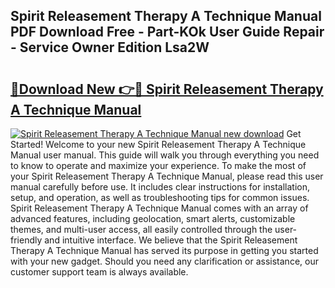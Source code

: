 ## Spirit Releasement Therapy A Technique Manual PDF Download Free - Part-KOk User Guide Repair - Service Owner Edition Lsa2W

# <h2><a href="http://cf17333.oget.top/?id=Spirit+Releasement+Therapy+A+Technique+Manual">🔗Download New 👉🔴 Spirit Releasement Therapy A Technique Manual</a></h2>

[![Spirit Releasement Therapy A Technique Manual new download](https://i.imgur.com/5g1atiW.png)](http://cf17333.oget.top/?id=Spirit+Releasement+Therapy+A+Technique+Manual)
Get Started! Welcome to your new Spirit Releasement Therapy A Technique Manual user manual. This guide will walk you through everything you need to know to operate and maximize your experience. To make the most of your Spirit Releasement Therapy A Technique Manual, please read this user manual carefully before use. It includes clear instructions for installation, setup, and operation, as well as troubleshooting tips for common issues. Spirit Releasement Therapy A Technique Manual comes with an array of advanced features, including geolocation, smart alerts, customizable themes, and multi-user access, all easily controlled through the user-friendly and intuitive interface. We believe that the Spirit Releasement Therapy A Technique Manual has served its purpose in getting you started with your new gadget. Should you need any clarification or assistance, our customer support team is always available.
